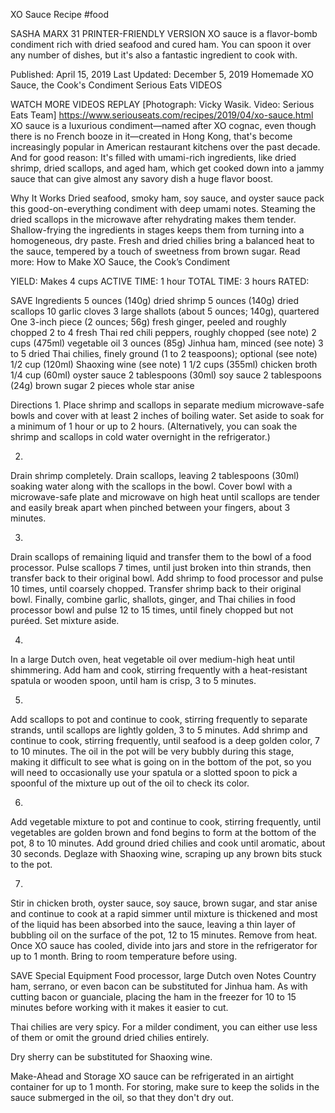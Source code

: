 XO Sauce Recipe
#food 

SASHA MARX
31     PRINTER-FRIENDLY VERSION
XO sauce is a flavor-bomb condiment rich with dried seafood and cured ham. You can spoon it over any number of dishes, but it's also a fantastic ingredient to cook with.

Published: April 15, 2019 Last Updated: December 5, 2019
Homemade XO Sauce, the Cook's Condiment
Serious Eats
VIDEOS
   
WATCH MORE VIDEOS
REPLAY
[Photograph: Vicky Wasik. Video: Serious Eats Team]
https://www.seriouseats.com/recipes/2019/04/xo-sauce.html
XO sauce is a luxurious condiment—named after XO cognac, even though there is no French booze in it—created in Hong Kong, that's become increasingly popular in American restaurant kitchens over the past decade. And for good reason: It's filled with umami-rich ingredients, like dried shrimp, dried scallops, and aged ham, which get cooked down into a jammy sauce that can give almost any savory dish a huge flavor boost.

Why It Works
Dried seafood, smoky ham, soy sauce, and oyster sauce pack this good-on-everything condiment with deep umami notes.
Steaming the dried scallops in the microwave after rehydrating makes them tender.
Shallow-frying the ingredients in stages keeps them from turning into a homogeneous, dry paste.
Fresh and dried chilies bring a balanced heat to the sauce, tempered by a touch of sweetness from brown sugar.
Read more: How to Make XO Sauce, the Cook’s Condiment

YIELD:
Makes 4 cups
ACTIVE TIME:
1 hour
TOTAL TIME:
3 hours
RATED:
    
 SAVE
Ingredients
5 ounces (140g) dried shrimp
5 ounces (140g) dried scallops
10 garlic cloves
3 large shallots (about 5 ounces; 140g), quartered
One 3-inch piece (2 ounces; 56g) fresh ginger, peeled and roughly chopped
2 to 4 fresh Thai red chili peppers, roughly chopped (see note)
2 cups (475ml) vegetable oil
3 ounces (85g) Jinhua ham, minced (see note)
3 to 5 dried Thai chilies, finely ground (1 to 2 teaspoons); optional (see note)
1/2 cup (120ml) Shaoxing wine (see note)
1 1/2 cups (355ml) chicken broth
1/4 cup (60ml) oyster sauce
2 tablespoons (30ml) soy sauce
2 tablespoons (24g) brown sugar
2 pieces whole star anise

Directions
1.
Place shrimp and scallops in separate medium microwave-safe bowls and cover with at least 2 inches of boiling water. Set aside to soak for a minimum of 1 hour or up to 2 hours. (Alternatively, you can soak the shrimp and scallops in cold water overnight in the refrigerator.)

2.
Drain shrimp completely. Drain scallops, leaving 2 tablespoons (30ml) soaking water along with the scallops in the bowl. Cover bowl with a microwave-safe plate and microwave on high heat until scallops are tender and easily break apart when pinched between your fingers, about 3 minutes.

3.
Drain scallops of remaining liquid and transfer them to the bowl of a food processor. Pulse scallops 7 times, until just broken into thin strands, then transfer back to their original bowl. Add shrimp to food processor and pulse 10 times, until coarsely chopped. Transfer shrimp back to their original bowl. Finally, combine garlic, shallots, ginger, and Thai chilies in food processor bowl and pulse 12 to 15 times, until finely chopped but not puréed. Set mixture aside.

4.
In a large Dutch oven, heat vegetable oil over medium-high heat until shimmering. Add ham and cook, stirring frequently with a heat-resistant spatula or wooden spoon, until ham is crisp, 3 to 5 minutes.

5.
Add scallops to pot and continue to cook, stirring frequently to separate strands, until scallops are lightly golden, 3 to 5 minutes. Add shrimp and continue to cook, stirring frequently, until seafood is a deep golden color, 7 to 10 minutes. The oil in the pot will be very bubbly during this stage, making it difficult to see what is going on in the bottom of the pot, so you will need to occasionally use your spatula or a slotted spoon to pick a spoonful of the mixture up out of the oil to check its color.

6.
Add vegetable mixture to pot and continue to cook, stirring frequently, until vegetables are golden brown and fond begins to form at the bottom of the pot, 8 to 10 minutes. Add ground dried chilies and cook until aromatic, about 30 seconds. Deglaze with Shaoxing wine, scraping up any brown bits stuck to the pot.

7.
Stir in chicken broth, oyster sauce, soy sauce, brown sugar, and star anise and continue to cook at a rapid simmer until mixture is thickened and most of the liquid has been absorbed into the sauce, leaving a thin layer of bubbling oil on the surface of the pot, 12 to 15 minutes. Remove from heat. Once XO sauce has cooled, divide into jars and store in the refrigerator for up to 1 month. Bring to room temperature before using.

 SAVE
Special Equipment
Food processor, large Dutch oven
Notes
Country ham, serrano, or even bacon can be substituted for Jinhua ham. As with cutting bacon or guanciale, placing the ham in the freezer for 10 to 15 minutes before working with it makes it easier to cut.

Thai chilies are very spicy. For a milder condiment, you can either use less of them or omit the ground dried chilies entirely.

Dry sherry can be substituted for Shaoxing wine.

Make-Ahead and Storage
XO sauce can be refrigerated in an airtight container for up to 1 month. For storing, make sure to keep the solids in the sauce submerged in the oil, so that they don't dry out.